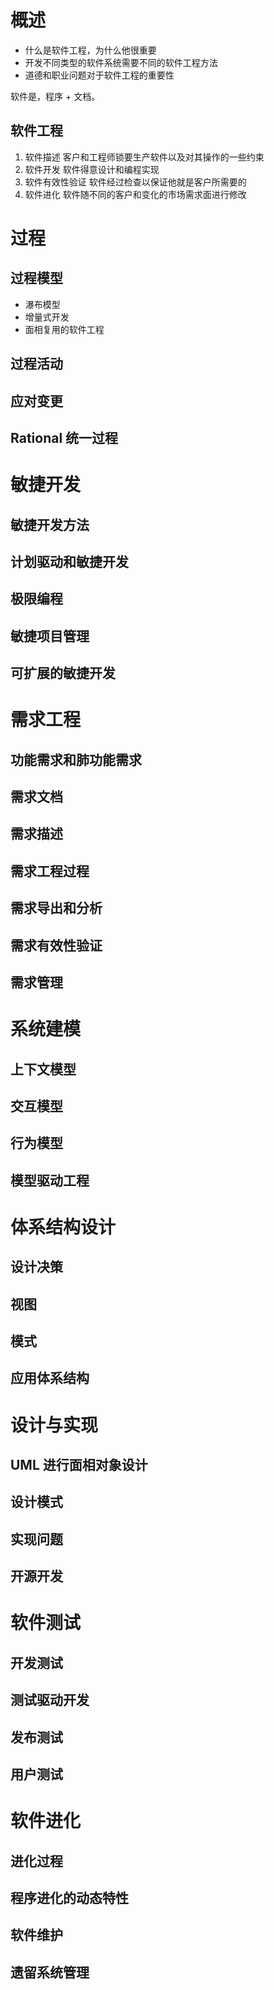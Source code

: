 # 概述

- 什么是软件工程，为什么他很重要
- 开发不同类型的软件系统需要不同的软件工程方法
- 道德和职业问题对于软件工程的重要性

软件是，程序 + 文档。

## 软件工程
1. 软件描述 客户和工程师锁要生产软件以及对其操作的一些约束
2. 软件开发 软件得意设计和编程实现
3. 软件有效性验证 软件经过检查以保证他就是客户所需要的
4. 软件进化 软件随不同的客户和变化的市场需求面进行修改

# 过程


## 过程模型
- 瀑布模型
- 增量式开发
- 面相复用的软件工程

## 过程活动
## 应对变更
## Rational 统一过程


# 敏捷开发
## 敏捷开发方法
## 计划驱动和敏捷开发
## 极限编程
## 敏捷项目管理
## 可扩展的敏捷开发

# 需求工程
## 功能需求和肺功能需求
## 需求文档
## 需求描述
## 需求工程过程
## 需求导出和分析
## 需求有效性验证
## 需求管理

# 系统建模
## 上下文模型
## 交互模型
## 行为模型
## 模型驱动工程

# 体系结构设计
## 设计决策
## 视图
## 模式
## 应用体系结构

# 设计与实现
## UML 进行面相对象设计
## 设计模式
## 实现问题
## 开源开发

# 软件测试
## 开发测试
## 测试驱动开发
## 发布测试
## 用户测试

# 软件进化
## 进化过程
## 程序进化的动态特性
## 软件维护
## 遗留系统管理